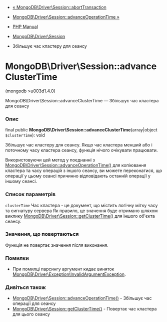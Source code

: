 - [«
MongoDB\Driver\Session::abortTransaction](mongodb-driver-session.aborttransaction.md)
- [MongoDB\Driver\Session::advanceOperationTime
»](mongodb-driver-session.advanceoperationtime.md)

- [PHP Manual](index.md)
- [MongoDB\Driver\Session](class.mongodb-driver-session.md)
- Збільшує час кластеру для сеансу

# MongoDB\Driver\Session::advanceClusterTime

(mongodb \>u003d1.4.0)

MongoDB\Driver\Session::advanceClusterTime — Збільшує час кластера
для сеансу

### Опис

final public
**MongoDB\Driver\Session::advanceClusterTime**(array\|object
`$clusterTime`): void

Збільшує час кластеру для сеансу. Якщо час кластера менший або
і поточному часу кластера сеансу, функція нічого очікувати працювати.

Використовуючи цей метод у поєднанні з
[MongoDB\Driver\Session::advanceOperationTime()](mongodb-driver-session.advanceoperationtime.md)
для копіювання кластера та часу операцій з іншого сеансу, ви можете
переконатися, що операції у цьому сеансі причинно відповідають останній
операції у іншому сеансі.

### Список параметрів

`clusterTime`
Час кластера - це документ, що містить логічну мітку часу та
сигнатуру сервера Як правило, це значення буде отримано шляхом виклику
[MongoDB\Driver\Session::getClusterTime()](mongodb-driver-session.getclustertime.md)
для іншого об'єкта сеансу.

### Значення, що повертаються

Функція не повертає значення після виконання.

### Помилки

- При помилці парсингу аргумент кидає виняток
[MongoDB\Driver\Exception\InvalidArgumentException](class.mongodb-driver-exception-invalidargumentexception.md).

### Дивіться також

- [MongoDB\Driver\Session::advanceOperationTime()](mongodb-driver-session.advanceoperationtime.md) -
Збільшує час операції для сеансу
- [MongoDB\Driver\Session::getClusterTime()](mongodb-driver-session.getclustertime.md) -
Повертає час кластера для цього сеансу
